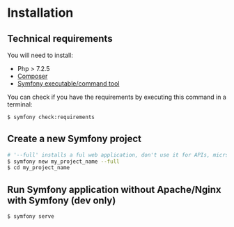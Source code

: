 # Installation

## Technical requirements

You will need to install:
* Php > 7.2.5
* [Composer](https://getcomposer.org/download/)
* [Symfony executable/command tool](https://symfony.com/download)

You can check if you have the requirements by executing this command in a terminal:

```bash
$ symfony check:requirements
```

## Create a new Symfony project

```bash
# '--full' installs a ful web application, don't use it for APIs, micrservices, etc.
$ symfony new my_project_name --full
$ cd my_project_name
```

## Run Symfony application without Apache/Nginx with Symfony (dev only)

```bash
$ symfony serve
```
